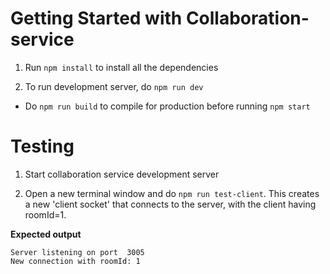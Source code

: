 # Getting Started with Collaboration-service

1. Run `npm install` to install all the dependencies

1. To run development server, do `npm run dev`

* Do `npm run build` to compile for production before running `npm start`

# Testing

1. Start collaboration service development server

1. Open a new terminal window and do `npm run test-client`. This creates a new 'client socket' that connects to the server, with the client having roomId=1. 

**Expected output**
```
Server listening on port  3005
New connection with roomId: 1
```